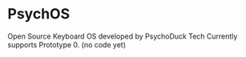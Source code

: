 # PsychOS
Open Source Keyboard OS developed by PsychoDuck Tech
Currently supports Prototype 0. (no code yet)

